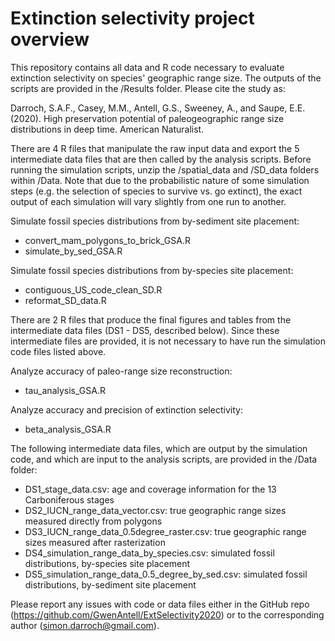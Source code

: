 # Extinction selectivity project overview

This repository contains all data and R code necessary to evaluate extinction selectivity on species' geographic range size. The outputs of the scripts are provided in the /Results folder. Please cite the study as:

Darroch, S.A.F., Casey, M.M., Antell, G.S., Sweeney, A., and Saupe, E.E. (2020). High preservation potential of paleogeographic range size distributions in deep time. American Naturalist.

There are 4 R files that manipulate the raw input data and export the 5 intermediate data files that are then called by the analysis scripts. Before running the simulation scripts, unzip the /spatial_data and /SD_data folders within /Data. Note that due to the probabilistic nature of some simulation steps (e.g. the selection of species to survive vs. go extinct), the exact output of each simulation will vary slightly from one run to another.

Simulate fossil species distributions from by-sediment site placement:
- convert_mam_polygons_to_brick_GSA.R
- simulate_by_sed_GSA.R

Simulate fossil species distributions from by-species site placement:
- contiguous_US_code_clean_SD.R
- reformat_SD_data.R

There are 2 R files that produce the final figures and tables from the intermediate data files (DS1 - DS5, described below). Since these intermediate files are provided, it is not necessary to have run the simulation code files listed above.

Analyze accuracy of paleo-range size reconstruction:
- tau_analysis_GSA.R

Analyze accuracy and precision of extinction selectivity:
- beta_analysis_GSA.R

The following intermediate data files, which are output by the simulation code, and which are input to the analysis scripts, are provided in the /Data folder:
- DS1_stage_data.csv: age and coverage information for the 13 Carboniferous stages
- DS2_IUCN_range_data_vector.csv: true geographic range sizes measured directly from polygons
- DS3_IUCN_range_data_0.5degree_raster.csv: true geographic range sizes measured after rasterization
- DS4_simulation_range_data_by_species.csv: simulated fossil distributions, by-species site placement
- DS5_simulation_range_data_0.5_degree_by_sed.csv: simulated fossil distributions, by-sediment site placement

Please report any issues with code or data files either in the GitHub repo (https://github.com/GwenAntell/ExtSelectivity2020) or to the corresponding author (simon.darroch@gmail.com).
